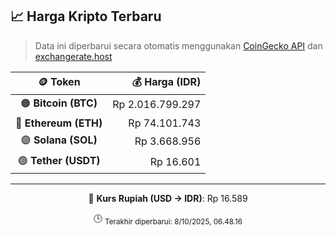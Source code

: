 

<!-- HARGA_KRIPTO -->
## 📈 Harga Kripto Terbaru

> Data ini diperbarui secara otomatis menggunakan [CoinGecko API](https://www.coingecko.com/) dan [exchangerate.host](https://exchangerate.host/)

<div align="center">

| 🪙 Token | 💰 Harga (IDR) |
|:------:|---------------:|
| 🟠 **Bitcoin (BTC)**   | Rp 2.016.799.297 |
| 🔵 **Ethereum (ETH)**  | Rp 74.101.743 |
| 🟣 **Solana (SOL)**    | Rp 3.668.956 |
| 🟢 **Tether (USDT)**   | Rp 16.601 |

---

💱 **Kurs Rupiah (USD → IDR)**: Rp 16.589

🕒 <sub>Terakhir diperbarui: 8/10/2025, 06.48.16</sub>

</div>
<!-- /HARGA_KRIPTO -->